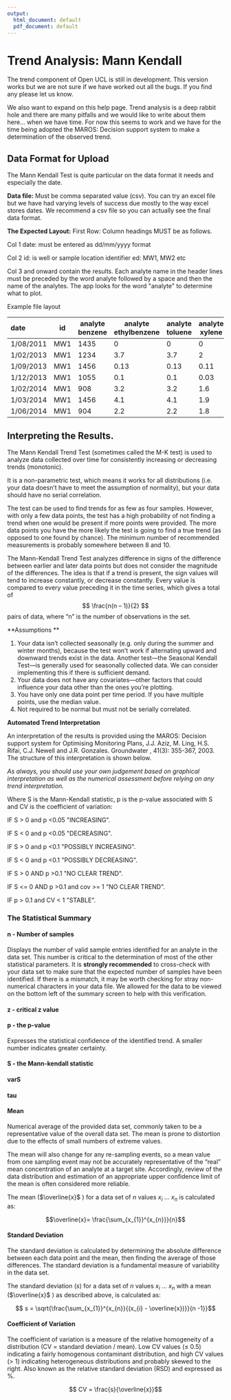 ```yaml
---
output:
  html_document: default
  pdf_document: default
---
```


# Trend Analysis: Mann Kendall
The trend component of Open UCL is still in development. This version works but we are not sure if we have worked out all the bugs. If you find any please let us know.  

We also want to expand on this help page. Trend analysis is a deep rabbit hole and there are many pitfalls and we would like to write about them here... when we have time. For now this seems to work and we have for the time being adopted the MAROS: Decision support system to make a determination of the observed trend.

## Data Format for Upload
The Mann Kendall Test is quite particular on the data format it needs and especially the date.

**Data file:**
Must be comma separated value (csv). You can try an excel file but we have had varying levels of success due mostly to the way excel stores dates. We recommend a csv file so you can actually see the final data format.

**The Expected Layout:**
First Row: Column headings MUST be as follows.

Col 1
date: must be entered as dd/mm/yyyy format


Col 2
id: is well or sample location identifier ed: MW1, MW2 etc

Col 3 and onward contain the results. Each analyte name in the header lines must be preceded by the word analyte followed by a space and then the name of the analytes. The app looks for the word "analyte" to determine what to plot.

Example file layout

|date       |id   |analyte benzene  |analyte ethylbenzene |analyte toluene  |analyte xylene |analyte TRH(F1)  |
|:----------|-----|-----------------|---------------------|-----------------|---------------|-----------------|
|1/08/2011  |MW1  |1435             |0                    |0                |0              |0                |
|1/02/2013  |MW1  |1234             |3.7                  | 3.7             | 2             | 2.5             |
|1/09/2013  |MW1  |1456             |0.13                 |0.13             |0.11           |0.01             |
|1/12/2013  |MW1  |1055             |0.1                  |0.1              | 0.03          |0                |
|1/02/2014  |MW1   | 908            | 3.2                 | 3.2              | 1.6          | 0.58            |
|1/03/2014  |MW1  | 1456            |4.1                  | 4.1             | 1.9           | 1.5             |
|1/06/2014  |MW1  | 904             | 2.2                 | 2.2             | 1.8           | 0.61            |

## Interpreting the Results.
The Mann Kendall Trend Test (sometimes called the M-K test) is used to analyze data collected over time for consistently increasing or decreasing trends (monotonic).

It is a non-parametric test, which means it works for all distributions (i.e. your data doesn’t have to meet the assumption of normality), but your data should have no serial correlation.

The test can be used to find trends for as few as four samples. However, with only a few data points, the test has a high probability of not finding a trend when one would be present if more points were provided. The more data points you have the more likely the test is going to find a true trend (as opposed to one found by chance). The minimum number of recommended measurements is probably somewhere between 8 and 10.

The Mann-Kendall Trend Test analyzes difference in signs of the difference between earlier and later data points but does not consider the magnitude of the differences. The idea is that if a trend is present, the sign values will tend to increase constantly, or decrease constantly. Every value is compared to every value preceding it in the time series, which gives a total of $$ \frac{n(n – 1)}{2} $$ pairs of data, where “n” is the number of observations in the set.

**Assumptions  **

1. Your data isn’t collected seasonally (e.g. only during the summer and winter months), because the test won’t work if alternating upward and downward trends exist in the data. Another test—the Seasonal Kendall Test—is generally used for seasonally collected data.  We can consider implementing this if there is sufficient demand.
2. Your data does not have any covariates—other factors that could influence your data other than the ones you’re plotting.  
3. You have only one data point per time period. If you have multiple points, use the median value.  
4. Not required to be normal but must not be serially correlated.  

**Automated Trend Interpretation**

An interpretation of the results is provided using the MAROS: Decision support system for Optimising Monitoring Plans, J.J. Aziz, M. Ling,
H.S. Rifai, C.J. Newell and J.R. Gonzales. Groundwater , 41(3): 355-367, 2003. The structure of this interpretation is shown below.

_As always, you should use your own judgement based on graphical interpretation as well as the numerical assessment before relying on any trend interpretation._

Where S is the Mann-Kendall statistic, p is the p-value associated with S and CV is the coefficient of variation:

IF S >  0 and p <0.05 "INCREASING".

IF S <  0 and p <0.05 "DECREASING".

IF S >  0 and p <0.1 "POSSIBLY INCREASING".

IF S <  0 and p <0.1 "POSSIBLY DECREASING".

IF S >  0 AND p >0.1 "NO CLEAR TREND".

IF S <= 0 AND p >0.1 and cov >= 1 "NO CLEAR TREND".

IF p > 0.1 and CV < 1 "STABLE".

### The Statistical Summary

#### n - Number of samples
Displays the number of valid sample entries identified for an analyte in the data set. This number is critical to the determination of most of the other statistical parameters. It is **strongly recommended** to cross-check with your data set to make sure that the expected number of samples have been identified. If there is a mismatch, it may be worth checking for stray non-numerical characters in your data file. We allowed for the data to be viewed on the bottom left of the summary screen to help with this verification.

#### z - critical z value

#### p - the p-value
Expresses the statistical confidence of the identified trend. A smaller number indicates greater certainty.

#### S - the Mann-kendall statistic

#### varS

#### tau

#### Mean
Numerical average of the provided data set, commonly taken to be a representative value of the overall data set. The mean is prone to distortion due to the effects of small numbers of extreme values.

The mean will also change for any re-sampling events, so a mean value from one sampling event may not be accurately representative of the “real” mean concentration of an analyte at a target site. Accordingly, review of the data distribution and estimation of an appropriate upper confidence limit of the mean is often considered more reliable.

The mean ($\overline{x}$ ) for a data set of *n* values *x<sub>i</sub>* ... *x<sub>n</sub>* is calculated as:

$$\overline{x}= \frac{\sum_{x_{1}}^{x_{n}}}{n}$$

#### Standard Deviation
The standard deviation is calculated by determining the absolute difference between each data point and the mean, then finding the average of those differences. The standard deviation is a fundamental measure of variability in the data set.

The standard deviation ($s$)  for a data set of *n* values *x<sub>i</sub>* ... *x<sub>n</sub>* with a mean ($\overline{x}$ ) as described above, is calculated as:

$$  s = \sqrt{\frac{\sum_{x_{1}}^{x_{n}}{(x_{i} - \overline{x})}}{n -1}}$$

#### Coefficient of Variation
The coefficient of variation is a measure of the relative homogeneity of a distribution (CV = standard deviation / mean).  Low  CV values (≤ 0.5) indicating a fairly homogenous contaminant distribution, and high CV values (> 1) indicating heterogeneous distributions and probably skewed to the right.  Also known as the relative standard deviation (RSD) and expressed as %.

$$  CV = \frac{s}{\overline{x}}$$
